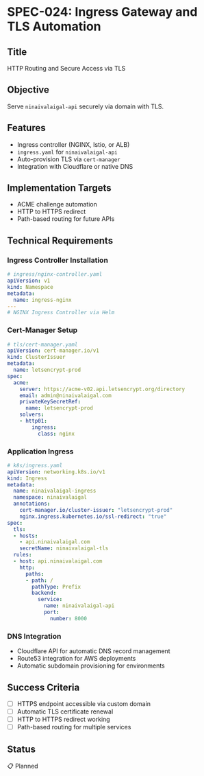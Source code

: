 # SPEC-024: Ingress Gateway and TLS Automation

## Title
HTTP Routing and Secure Access via TLS

## Objective
Serve `ninaivalaigal-api` securely via domain with TLS.

## Features

- Ingress controller (NGINX, Istio, or ALB)
- `ingress.yaml` for `ninaivalaigal-api`
- Auto-provision TLS via `cert-manager`
- Integration with Cloudflare or native DNS

## Implementation Targets

- ACME challenge automation
- HTTP to HTTPS redirect
- Path-based routing for future APIs

## Technical Requirements

### Ingress Controller Installation
```yaml
# ingress/nginx-controller.yaml
apiVersion: v1
kind: Namespace
metadata:
  name: ingress-nginx
---
# NGINX Ingress Controller via Helm
```

### Cert-Manager Setup
```yaml
# tls/cert-manager.yaml
apiVersion: cert-manager.io/v1
kind: ClusterIssuer
metadata:
  name: letsencrypt-prod
spec:
  acme:
    server: https://acme-v02.api.letsencrypt.org/directory
    email: admin@ninaivalaigal.com
    privateKeySecretRef:
      name: letsencrypt-prod
    solvers:
    - http01:
        ingress:
          class: nginx
```

### Application Ingress
```yaml
# k8s/ingress.yaml
apiVersion: networking.k8s.io/v1
kind: Ingress
metadata:
  name: ninaivalaigal-ingress
  namespace: ninaivalaigal
  annotations:
    cert-manager.io/cluster-issuer: "letsencrypt-prod"
    nginx.ingress.kubernetes.io/ssl-redirect: "true"
spec:
  tls:
  - hosts:
    - api.ninaivalaigal.com
    secretName: ninaivalaigal-tls
  rules:
  - host: api.ninaivalaigal.com
    http:
      paths:
      - path: /
        pathType: Prefix
        backend:
          service:
            name: ninaivalaigal-api
            port:
              number: 8000
```

### DNS Integration
- Cloudflare API for automatic DNS record management
- Route53 integration for AWS deployments
- Automatic subdomain provisioning for environments

## Success Criteria
- [ ] HTTPS endpoint accessible via custom domain
- [ ] Automatic TLS certificate renewal
- [ ] HTTP to HTTPS redirect working
- [ ] Path-based routing for multiple services

## Status
📋 Planned
